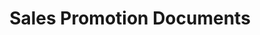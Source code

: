 ---
title: Sales Promotion Documents
layout: documents
permalink: /businesses/documents/
document: businesses
---